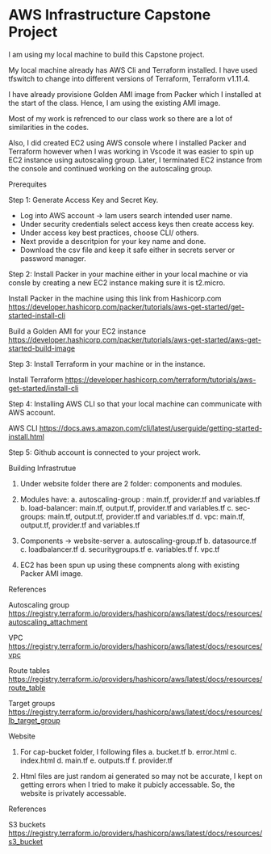 # AWS Infrastructure Capstone Project

I am using my local machine to build this Capstone project.

My local machine already has AWS Cli and Terraform installed.
I have used tfswitch to change into different versions of Terraform, Terraform v1.11.4.

I have already provisione Golden AMI image from Packer which I installed at the start of the class. Hence, I am using the existing AMI image.

Most of my work is refrenced to our class work so there are a lot of similarities in the codes.

Also, I did created EC2 using AWS console where I installed Packer and Terraform however when I was working in Vscode it was easier to spin up EC2 instance using autoscaling group. Later, I terminated EC2 instance from the console and continued working on the autoscaling group.

Prerequites 

Step 1: Generate Access Key and Secret Key.
* Log into AWS account -> Iam users search intended user name.
* Under security credentials select access keys then create access key.
* Under access key best practices, choose CLI/ others. 
* Next provide a descritpion for your key name and done.
* Download the csv file and keep it safe either in secrets server or password manager.

Step 2: Install Packer in your machine either in your local machine or via consle by creating a new EC2 instance making sure it is t2.micro. 

Install Packer in the machine using this link from Hashicorp.com
https://developer.hashicorp.com/packer/tutorials/aws-get-started/get-started-install-cli 

Build a Golden AMI for your EC2 instance
https://developer.hashicorp.com/packer/tutorials/aws-get-started/aws-get-started-build-image


Step 3: Install Terraform in your machine or in the instance.

Install Terraform
https://developer.hashicorp.com/terraform/tutorials/aws-get-started/install-cli 


Step 4: Installing AWS CLI so that your local machine can communicate with AWS account. 

AWS CLI 
https://docs.aws.amazon.com/cli/latest/userguide/getting-started-install.html 

Step 5: Github account is connected to your project work.


Building Infrastrutue

1. Under website folder there are 2 folder: components and modules.

2. Modules have: 
    a. autoscaling-group : main.tf, provider.tf and variables.tf
    b. load-balancer: main.tf, output.tf, provider.tf and variables.tf
    c. sec-groups: main.tf, output.tf, provider.tf and variables.tf
    d. vpc: main.tf, output.tf, provider.tf and variables.tf

3. Components -> website-server
    a. autoscaling-group.tf
    b. datasource.tf
    c. loadbalancer.tf
    d. securitygroups.tf
    e. variables.tf
    f. vpc.tf

4. EC2 has been spun up using these compnents along with existing Packer AMI image. 

References

Autoscaling group
https://registry.terraform.io/providers/hashicorp/aws/latest/docs/resources/autoscaling_attachment

VPC
https://registry.terraform.io/providers/hashicorp/aws/latest/docs/resources/vpc

Route tables
https://registry.terraform.io/providers/hashicorp/aws/latest/docs/resources/route_table

Target groups
https://registry.terraform.io/providers/hashicorp/aws/latest/docs/resources/lb_target_group



Website

1. For cap-bucket folder, I following files
    a. bucket.tf
    b. error.html
    c. index.html
    d. main.tf
    e. outputs.tf
    f. provider.tf

2. Html files are just random ai generated so may not be accurate, I kept on getting errors when I tried to make it pubicly accessable. So, the website is privately accessable. 

References

S3 buckets
https://registry.terraform.io/providers/hashicorp/aws/latest/docs/resources/s3_bucket


